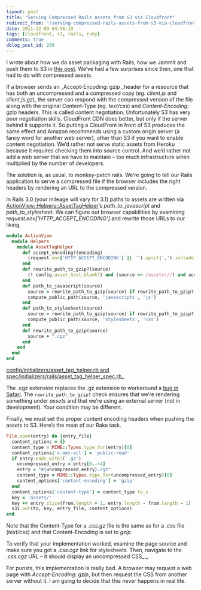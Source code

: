 ```yaml
---
layout: post
title: "Serving Compressed Rails Assets from S3 via Cloudfront"
redirect_from: "/serving-compressed-rails-assets-from-s3-via-cloudfront/"
date: 2011-12-09 04:56:19
tags: [cloudfront, s3, rails, ruby]
comments: true
dblog_post_id: 299
---
```

I wrote about how we do asset packaging with Rails, how we Jammit and push them to S3 in [this post](/rails-s3-cloudfront-jammit-heroku-100). We’ve had a few surprises since then, one that had to do with compressed assets.

If a browser sends an _Accept-Encoding: gzip _header for a resource that has both an uncompressed and a compressed copy (eg. _client.js_ and _client.js.gz_), the server can respond with the compressed version of the file along with the original Content-Type (eg. _text/css_) and _Content-Encoding: gzip_ headers. This is called content negotiation. Unfortunately S3 has very poor negotiation skills. CloudFront CDN does better, but only if the server behind it supports it. So putting a CloudFront in front of S3 produces the same effect and Amazon recommends using a custom origin server (a fancy word for another web server), other than S3 if you want to enable content negotiation. We’d rather not serve static assets from Heroku because it requires checking them into source control. And we’d rather not add a web server that we have to maintain – too much infrastructure when multiplied by the number of developers.

The solution is, as usual, to monkey-patch rails. We’re going to tell our Rails application to serve a compressed file if the browser includes the right headers by rendering an URL to the compressed version.

In Rails 3.0 (your mileage will vary for 3.1) paths to assets are written via [ActionView::Helpers::AssetTagHelper](http://api.rubyonrails.org/v3.0.9/classes/ActionView/Helpers/AssetTagHelper.html)’s _path_to_javascript_ and _path_to_stylesheet_. We can figure out browser capabilities by examining _request.env['HTTP_ACCEPT_ENCODING']_ and rewrite those URLs to our liking.

```ruby
module ActionView
  module Helpers
    module AssetTagHelper
      def accept_encoding?(encoding)
        (request.env['HTTP_ACCEPT_ENCODING'] || '').split(',').include?(encoding)
      end
      def rewrite_path_to_gzip?(source)
        (! config.asset_host.blank?) and (source =~ /assets\//) and accept_encoding?('gzip')
      end
      def path_to_javascript(source)
        source = rewrite_path_to_gzip(source) if rewrite_path_to_gzip?(source)
        compute_public_path(source, 'javascripts', 'js')
      end
      def path_to_stylesheet(source)
        source = rewrite_path_to_gzip(source) if rewrite_path_to_gzip?(source)
        compute_public_path(source, 'stylesheets', 'css')
      end
      def rewrite_path_to_gzip(source)
        source + ".cgz"
      end
    end
  end
end
```

[config/initializers/asset_tag_helper.rb and spec/initializers/rails/asset_tag_helper_spec.rb](https://gist.github.com/1451946)_

The .cgz extension replaces the .gz extension to workaround a [bug in Safari](http://stackoverflow.com/questions/1235116/safari-and-gzip). The `rewrite_path_to_gzip?` check ensures that we’re rendering something under _assets_ and that we’re using an external server (not in development). Your condition may be different.

Finally, we must set the proper content encoding headers when pushing the assets to S3. Here’s the meat of our Rake task.

```ruby
File.open(entry) do |entry_file|
  content_options = {}
  content_type = MIME::Types.type_for(entry)[0]
  content_options['x-amz-acl'] = 'public-read'
  if entry.ends_with?('.gz')
    uncompressed_entry = entry[0..-4]
    entry = "#{uncompressed_entry}.cgz"
    content_type = MIME::Types.type_for(uncompressed_entry)[0]
    content_options['content-encoding'] = 'gzip'
  end
  content_options['content-type'] = content_type.to_s
  key = 'assets/'
  key += entry.slice(from.length + 1, entry.length - from.length - 1)
  s3i.put(to, key, entry_file, content_options)
end
```

Note that the Content-Type for a _.css.gz_ file is the same as for a _.css_ file (_text/css_) and that Content-Encoding is set to _gzip_.

To verify that your implementation worked, examine the page source and make sure you got a _.css.cgz_ link for stylesheets. Then, navigate to the _.css.cgz_ URL – it should display an uncompressed CSS_._

For purists, this implementation is really bad. A browser may request a web page with _Accept-Encoding: gzip_, but then request the CSS from another server without it. I am going to decide that this never happens in real life.
